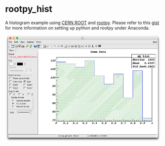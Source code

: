 # rootpy_hist
A histogram example using [CERN ROOT](https://root.cern.ch/) and [rootpy](http://www.rootpy.org/). Please refer to this [gist](https://gist.github.com/xaratustrah/5f03425a1fc8242324f49cd79e9211f7) for more information on setting up python and rootpy under Anaconda.

<img src="https://raw.githubusercontent.com/xaratustrah/rootpy_hist/master/screenshot.png">
